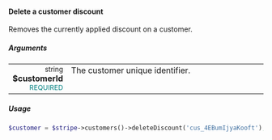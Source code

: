 #### Delete a customer discount

Removes the currently applied discount on a customer.

##### Arguments

<table>
    <tbody>
        <tr valign="top">
            <td width="20%" style="text-align: right">
                <small>string</small> <strong>$customerId</strong><br />
                <small style="color: teal;">REQUIRED</small>
            </td>
            <td width="80%">
                The customer unique identifier.
            </td>
        </tr>
    </tbody>
</table>

##### Usage

```php
$customer = $stripe->customers()->deleteDiscount('cus_4EBumIjyaKooft');
```
